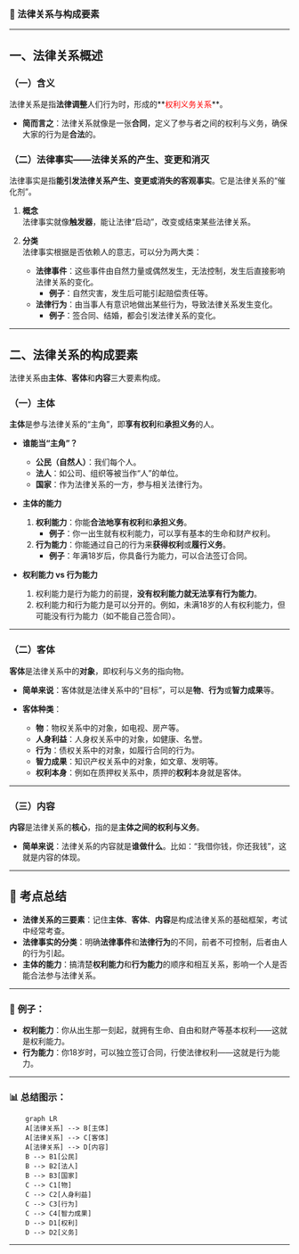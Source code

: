 ### 📜 法律关系与构成要素

---

## 一、法律关系概述

### （一）含义

法律关系是指**法律调整**人们行为时，形成的**<font color="#ff0000">权利义务关系</font>**。  
- **简而言之**：法律关系就像是一张**合同**，定义了参与者之间的权利与义务，确保大家的行为是**合法**的。

### （二）法律事实——法律关系的产生、变更和消灭

法律事实是指**能引发法律关系产生、变更或消失的客观事实**。它是法律关系的“催化剂”。  

1. **概念**  
   法律事实就像**触发器**，能让法律“启动”，改变或结束某些法律关系。

2. **分类**  
   法律事实根据是否依赖人的意志，可以分为两大类：  
   - **法律事件**：这些事件由自然力量或偶然发生，无法控制，发生后直接影响法律关系的变化。
     - **例子**：自然灾害，发生后可能引起赔偿责任等。
   - **法律行为**：由当事人有意识地做出某些行为，导致法律关系发生变化。
     - **例子**：签合同、结婚，都会引发法律关系的变化。

---

## 二、法律关系的构成要素

法律关系由**主体**、**客体**和**内容**三大要素构成。

### （一）主体

**主体**是参与法律关系的“主角”，即**享有权利**和**承担义务**的人。  
- **谁能当“主角”？**  
  - **公民（自然人）**：我们每个人。
  - **法人**：如公司、组织等被当作“人”的单位。
  - **国家**：作为法律关系的一方，参与相关法律行为。

- **主体的能力**  
  1. **权利能力**：你能**合法地享有权利**和**承担义务**。
     - **例子**：你一出生就有权利能力，可以享有基本的生命和财产权利。
  2. **行为能力**：你能通过自己的行为来**获得权利**或**履行义务**。
     - **例子**：年满18岁后，你具备行为能力，可以合法签订合同。

- **权利能力 vs 行为能力**  
  1. 权利能力是行为能力的前提，**没有权利能力就无法享有行为能力**。
  2. 权利能力和行为能力是可以分开的。例如，未满18岁的人有权利能力，但可能没有行为能力（如不能自己签合同）。

---

### （二）客体

**客体**是法律关系中的**对象**，即权利与义务的指向物。  
- **简单来说**：客体就是法律关系中的“目标”，可以是**物**、**行为**或**智力成果**等。

- **客体种类**：  
  - **物**：物权关系中的对象，如电视、房产等。
  - **人身利益**：人身权关系中的对象，如健康、名誉。
  - **行为**：债权关系中的对象，如履行合同的行为。
  - **智力成果**：知识产权关系中的对象，如文章、发明等。
  - **权利本身**：例如在质押权关系中，质押的**权利**本身就是客体。

---

### （三）内容

**内容**是法律关系的**核心**，指的是**主体之间的权利与义务**。  
- **简单来说**：法律关系的内容就是**谁做什么**。比如：“我借你钱，你还我钱”，这就是内容的体现。

---

## 🎯 **考点总结**  
- **法律关系的三要素**：记住**主体**、**客体**、**内容**是构成法律关系的基础框架，考试中经常考查。
- **法律事实的分类**：明确**法律事件**和**法律行为**的不同，前者不可控制，后者由人的行为引起。
- **主体的能力**：搞清楚**权利能力**和**行为能力**的顺序和相互关系，影响一个人是否能合法参与法律关系。

---

### 📝 **例子**：

- **权利能力**：你从出生那一刻起，就拥有生命、自由和财产等基本权利——这就是权利能力。
- **行为能力**：你18岁时，可以独立签订合同，行使法律权利——这就是行为能力。

---

### 📊 **总结图示**：

```mermaid
	graph LR
    A[法律关系] --> B[主体]
    A[法律关系] --> C[客体]
    A[法律关系] --> D[内容]
    B --> B1[公民]
    B --> B2[法人]
    B --> B3[国家]
    C --> C1[物]
    C --> C2[人身利益]
    C --> C3[行为]
    C --> C4[智力成果]
    D --> D1[权利]
    D --> D2[义务]
```

---

